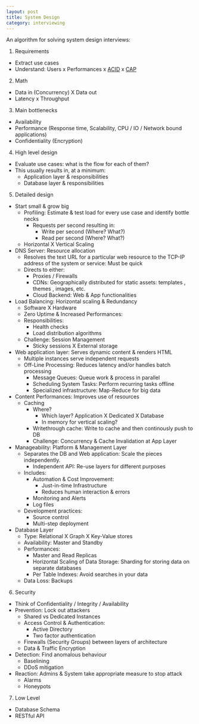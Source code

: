 ```yaml
---
layout: post
title: System Design
category: interviewing
---
```


An algorithm for solving system design interviews:

1. Requirements
  - Extract use cases
  - Understand: Users x Performances x [ACID](acid-properties.html) x [CAP](cap-theorem.html)
2. Math
  - Data in (Concurrency) X Data out
  - Latency x Throughput
3. Main bottlenecks
  - Availability
  - Performance (Response time, Scalability, CPU / IO / Network bound applications)
  - Confidentiality (Encryption)
4. High level design
  - Evaluate use cases: what is the flow for each of them?
  - This usually results in, at a minimum:
    - Application layer & responsibilities
    - Database layer & responsibilities
5. Detailed design
  - Start small & grow big
    - Profiling: Estimate & test load for every use case and identify bottle necks
      - Requests per second resulting in:
        - Write per second (Where? What?)
        - Read per second (Where? What?)
    - Horizontal X Vertical Scaling
  - DNS Server: Resource allocation
    - Resolves the text URL for a particular web resource to the TCP-IP address of the system or service: Must be quick
    - Directs to either:
      - Proxies / Firewalls
      - CDNs: Geographically distributed  for static assets: templates , themes , images, etc.
      - Cloud Backend: Web & App functionalities
  - Load Balancing: Horizontal scaling & Redundancy
    - Software X Hardware
    - Zero Uptime & Increased Performances:
    - Responsibilities:
      - Health checks
      - Load distribution algorithms
    - Challenge: Session Management
      - Sticky sessions X External storage
  - Web application layer: Serves dynamic content & renders HTML
    - Multiple instances serve independent requests
    - Off-Line Processing: Reduces latency and/or handles batch processing
      - Message Queues: Queue work & process in parallel
      - Scheduling System Tasks: Perform recurring tasks offline
      - Specialized infrastructure: Map-Reduce for big data
  - Content Performances: Improves use of resources
    - Caching
      - Where?
        - Which layer? Application X Dedicated X Database
        - In memory for vertical scaling?
      - Writethrough cache: Write to cache and then continously push to DB
      - Challenge: Concurrency & Cache Invalidation at App Layer
  - Manageability: Platform & Management Layer
    - Separates the DB and Web application: Scale the pieces independently.
      - Independent API: Re-use layers for different purposes
    - Includes:
      - Automation & Cost Improvement:
        - Just-in-time Infrastructure
        - Reduces human interaction & errors
      - Monitoring and Alerts
      - Log files
    - Development practices:
      - Source control
      - Multi-step deployment
  - Database Layer
    - Type: Relational X Graph X Key-Value stores
    - Availability: Master and Standby
    - Performances:
      - Master and Read Replicas
      - Horizontal Scaling of Data Storage: Sharding for storing data on separate databases
      - Per Table Indexes: Avoid searches in your data
    - Data Loss: Backups
6. Security
  - Think of Confidentiality / Integrity / Availability
  - Prevention: Lock out attackers
    - Shared vs Dedicated Instances
    - Access Control & Authentication:
      - Active Directory
      - Two factor authentication
    - Firewalls (Security Groups) between layers of architecture
    - Data & Traffic Encryption
  - Detection: Find anomalous behaviour
    - Baselining
    - DDoS mitigation
  - Reaction: Admins & System take appropriate measure to stop attack
    - Alarms
    - Honeypots
7. Low Level
  - Database Schema
  - RESTful API
